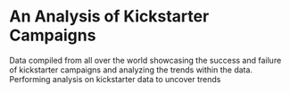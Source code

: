 # An Analysis of Kickstarter Campaigns
Data compiled from all over the world showcasing the success and failure of kickstarter campaigns and analyzing the trends within the data. 
Performing analysis on kickstarter data to uncover trends
